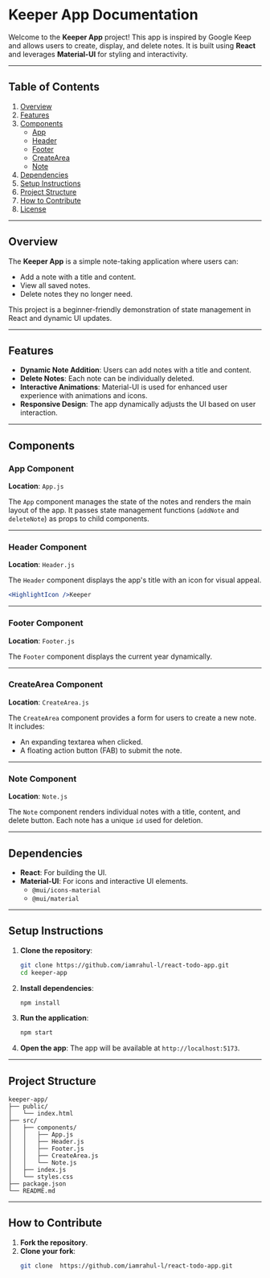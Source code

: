 # Keeper App Documentation

Welcome to the **Keeper App** project! This app is inspired by Google Keep and allows users to create, display, and delete notes. It is built using **React** and leverages **Material-UI** for styling and interactivity.

---

## Table of Contents
1. [Overview](#overview)
2. [Features](#features)
3. [Components](#components)
   - [App](#app-component)
   - [Header](#header-component)
   - [Footer](#footer-component)
   - [CreateArea](#createarea-component)
   - [Note](#note-component)
4. [Dependencies](#dependencies)
5. [Setup Instructions](#setup-instructions)
6. [Project Structure](#project-structure)
7. [How to Contribute](#how-to-contribute)
8. [License](#license)

---

## Overview

The **Keeper App** is a simple note-taking application where users can:
- Add a note with a title and content.
- View all saved notes.
- Delete notes they no longer need.

This project is a beginner-friendly demonstration of state management in React and dynamic UI updates.

---

## Features

- **Dynamic Note Addition**: Users can add notes with a title and content.
- **Delete Notes**: Each note can be individually deleted.
- **Interactive Animations**: Material-UI is used for enhanced user experience with animations and icons.
- **Responsive Design**: The app dynamically adjusts the UI based on user interaction.

---

## Components

### App Component

**Location**: `App.js`

The `App` component manages the state of the notes and renders the main layout of the app. It passes state management functions (`addNote` and `deleteNote`) as props to child components.

---

### Header Component

**Location**: `Header.js`

The `Header` component displays the app's title with an icon for visual appeal.

```jsx
<HighlightIcon />Keeper
```

---

### Footer Component

**Location**: `Footer.js`

The `Footer` component displays the current year dynamically.

---

### CreateArea Component

**Location**: `CreateArea.js`

The `CreateArea` component provides a form for users to create a new note. It includes:
- An expanding textarea when clicked.
- A floating action button (FAB) to submit the note.

---

### Note Component

**Location**: `Note.js`

The `Note` component renders individual notes with a title, content, and delete button. Each note has a unique `id` used for deletion.

---

## Dependencies

- **React**: For building the UI.
- **Material-UI**: For icons and interactive UI elements.
  - `@mui/icons-material`
  - `@mui/material`

---

## Setup Instructions

1. **Clone the repository**:
   ```bash
   git clone https://github.com/iamrahul-l/react-todo-app.git
   cd keeper-app
   ```

2. **Install dependencies**:
   ```bash
   npm install
   ```

3. **Run the application**:
   ```bash
   npm start
   ```

4. **Open the app**:
   The app will be available at `http://localhost:5173`.

---

## Project Structure

```plaintext
keeper-app/
├── public/
│   └── index.html
├── src/
│   ├── components/
│   │   ├── App.js
│   │   ├── Header.js
│   │   ├── Footer.js
│   │   ├── CreateArea.js
│   │   └── Note.js
│   ├── index.js
│   └── styles.css
├── package.json
└── README.md
```

---

## How to Contribute

1. **Fork the repository**.
2. **Clone your fork**:
   ```bash
   git clone  https://github.com/iamrahul-l/react-todo-app.git
   ```
